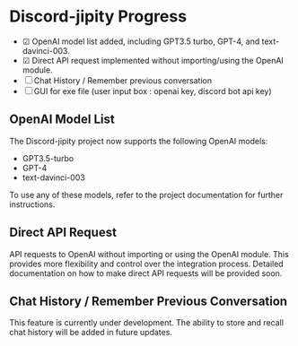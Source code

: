# Discord-jipity Progress

- &#9745; OpenAI model list added, including GPT3.5 turbo, GPT-4, and text-davinci-003.
- &#9745; Direct API request implemented without importing/using the OpenAI module.
- &#9744; Chat History / Remember previous conversation
- &#9744; GUI for exe file (user input box : openai key, discord bot api key)

## OpenAI Model List

The Discord-jipity project now supports the following OpenAI models:

- GPT3.5-turbo
- GPT-4
- text-davinci-003

To use any of these models, refer to the project documentation for further instructions.

## Direct API Request

API requests to OpenAI without importing or using the OpenAI module. This provides more flexibility and control over the integration process. Detailed documentation on how to make direct API requests will be provided soon.

## Chat History / Remember Previous Conversation

This feature is currently under development. The ability to store and recall chat history will be added in future updates.

